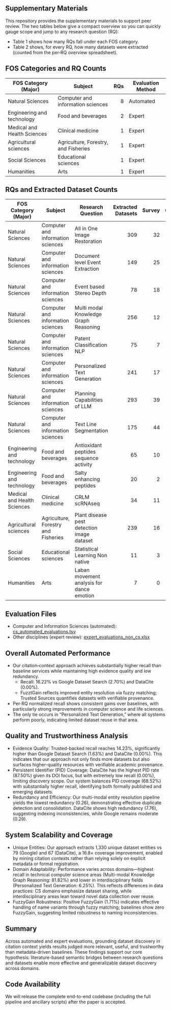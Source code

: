 ## Supplementary Materials

This repository provides the supplementary materials to support peer review. The two tables below give a compact overview so you can quickly gauge scope and jump to any research question (RQ):

- Table 1 shows how many RQs fall under each FOS category.
- Table 2 shows, for every RQ, how many datasets were extracted (counted from the per‑RQ overview spreadsheet).



## FOS Categories and RQ Counts

| FOS Category (Major) | Subject | RQs | Evaluation Method |
| --- | --- | ---: | --- |
| Natural Sciences | Computer and information sciences | 8 | Automated |
| Engineering and technology | Food and beverages | 2 | Expert |
| Medical and Health Sciences | Clinical medicine | 1 | Expert |
| Agricultural sciences | Agriculture, Forestry, and Fisheries | 1 | Expert |
| Social Sciences | Educational sciences | 1 | Expert |
| Humanities | Arts | 1 | Expert |

## RQs and Extracted Dataset Counts

| FOS Category (Major) | Subject | Research Question | Extracted Datasets | Survey | Google | DataCite | Overview (xlsx) |
| --- | --- | --- | ---: | ---: | ---: | ---: | --- |
| Natural Sciences | Computer and information sciences | All in One Image Restoration | 309 | 32 | 9 | 26 | [overview](research_questions/Computer_and_information_sciences/RQ_All_in_One_Image_Restoration/final/All_in_One_Image_Restoration_overview.xlsx) |
| Natural Sciences | Computer and information sciences | Document level Event Extraction | 149 | 25 | 9 | 13 | [overview](research_questions/Computer_and_information_sciences/RQ_Document_level_Event_Extraction/final/Document_level_Event_Extraction_overview.xlsx) |
| Natural Sciences | Computer and information sciences | Event based Stereo Depth | 78 | 18 | 2 | 2 | [overview](research_questions/Computer_and_information_sciences/RQ_Event_based_Stereo_Depth/final/Event_based_Stereo_Depth_overview.xlsx) |
| Natural Sciences | Computer and information sciences | Multi modal Knowledge Graph Reasoning | 256 | 12 | 3 | 9 | [overview](research_questions/Computer_and_information_sciences/RQ_Multi_modal_Knowledge_Graph_Reasoning/final/Multi_modal_Knowledge_Graph_Reasoning_overview.xlsx) |
| Natural Sciences | Computer and information sciences | Patent Classification NLP | 75 | 7 | 7 | 2 | [overview](research_questions/Computer_and_information_sciences/RQ_Patent_Classification_NLP/final/Patent_Classification_NLP_overview.xlsx) |
| Natural Sciences | Computer and information sciences | Personalized Text Generation | 241 | 17 | 45 | 21 | [overview](research_questions/Computer_and_information_sciences/RQ_Personalized_Text_Generation/final/Personalized_Text_Generation_overview.xlsx) |
| Natural Sciences | Computer and information sciences | Planning Capabilities of LLM | 293 | 39 | 4 | 19 | [overview](research_questions/Computer_and_information_sciences/RQ_Planning_Capabilities_of_LLM/final/Planning_Capabilities_of_LLM_overview.xlsx) |
| Natural Sciences | Computer and information sciences | Text Line Segmentation | 175 | 44 | 9 | 8 | [overview](research_questions/Computer_and_information_sciences/RQ_Text_Line_Segmentation/final/Text_Line_Segmentation_overview.xlsx) |
| Engineering and technology | Food and beverages | Antioxidant peptides sequence activity | 65 | 10 | 3 | 1 | [overview](research_questions/Food_and_beverages/RQ_Antioxidant_peptides_sequence_activity/final/Antioxidant_peptides_sequence_activity_overview.xlsx) |
| Engineering and technology | Food and beverages | Salty enhancing peptides | 20 | 2 | 8 | 0 | [overview](research_questions/Food_and_beverages/RQ_Salty_enhancing_peptides/final/Salty_enhancing_peptides_overview.xlsx) |
| Medical and Health Sciences | Clinical medicine | CRLM scRNAseq | 34 | 11 | 4 | 1 | [overview](research_questions/Clinical_medicine/RQ_CRLM_scRNAseq/final/CRLM_scRNAseq_overview.xlsx) |
| Agricultural sciences | Agriculture, Forestry and Fisheries | Plant disease pest detection image dataset | 239 | 16 | 4 | 3 | [overview](research_questions/Agriculture_Forestry_and_Fisheries/RQ_Plant_disease_pest_detection_image_dataset/final/Plant_disease_pest_detection_image_dataset_overview.xlsx) |
| Social Sciences | Educational sciences | Statistical Learning Non native | 11 | 3 | 0 | 1 | [overview](research_questions/Educational_sciences/RQ_Statistical_Learning_Non_native/final/Statistical_Learning_Non_native_overview.xlsx) |
| Humanities | Arts | Laban movement analysis for dance emotion | 7 | 0 | 1 | 1 | [overview](research_questions/Arts/RQ_Laban_movement_analysis_for_dance_emotion/final/Laban_movement_analysis_for_dance_emotion_overview.xlsx) |


## Evaluation Files

- Computer and Information Sciences (automated): [cs_automated_evaluations.tsv](cs_automated_evaluations.tsv)
- Other disciplines (expert review): [expert_evaluations_non_cs.xlsx](expert_evaluations_non_cs.xlsx)

## Overall Automated Performance

- Our citation‑context approach achieves substantially higher recall than baseline services while maintaining high evidence quality and low redundancy.
  - Recall: 16.22% vs Google Dataset Search (2.70%) and DataCite (0.00%).
  - FuzztGain reflects improved entity resolution via fuzzy matching; Trusted Sources quantifies datasets with verifiable provenance.
- Per‑RQ normalized recall shows consistent gains over baselines, with particularly strong improvements in computer science and life sciences.
- The only tie occurs in “Personalized Text Generation,” where all systems perform poorly, indicating limited dataset reuse in that area.

## Quality and Trustworthiness Analysis

- Evidence Quality: Trusted-backed recall reaches 14.23%, significantly higher than Google Dataset Search (1.63%) and DataCite (0.00%). This indicates that our approach not only finds more datasets but also surfaces higher-quality resources with verifiable academic provenance.
- Persistent Identifier (PID) Coverage: DataCite has the highest PID rate (87.50%) given its DOI focus, but with extremely low recall (0.00%), limiting discovery scope. Our system balances PID coverage (68.52%) with substantially higher recall, identifying both formally published and emerging datasets.
- Redundancy and Efficiency: Our multi-modal entity resolution pipeline yields the lowest redundancy (0.26), demonstrating effective duplicate detection and consolidation. DataCite shows high redundancy (7.76), suggesting indexing inconsistencies, while Google remains moderate (0.29).

## System Scalability and Coverage

- Unique Entities: Our approach extracts 1,330 unique dataset entities vs 79 (Google) and 67 (DataCite), a 16.8× coverage improvement, enabled by mining citation contexts rather than relying solely on explicit metadata or formal registration.
- Domain Adaptability: Performance varies across domains—highest recall in technical computer science areas (Multi-modal Knowledge Graph Reasoning: 81.82%) and lower in interdisciplinary fields (Personalized Text Generation: 6.25%). This reflects differences in data practices: CS domains emphasize dataset sharing, while interdisciplinary areas lean toward novel data collection over reuse.
- FuzzyGain Robustness: Positive FuzzyGain (1.71%) indicates effective handling of name variants through fuzzy matching; baselines show zero FuzzyGain, suggesting limited robustness to naming inconsistencies.

## Summary

Across automated and expert evaluations, grounding dataset discovery in citation context yields results judged more relevant, useful, and trustworthy than metadata-driven baselines. These findings support our core hypothesis: literature-based semantic bridges between research questions and datasets enable more effective and generalizable dataset discovery across domains.

## Code Availability

We will release the complete end-to-end codebase (including the full pipeline and ancillary scripts) after the paper is accepted.
